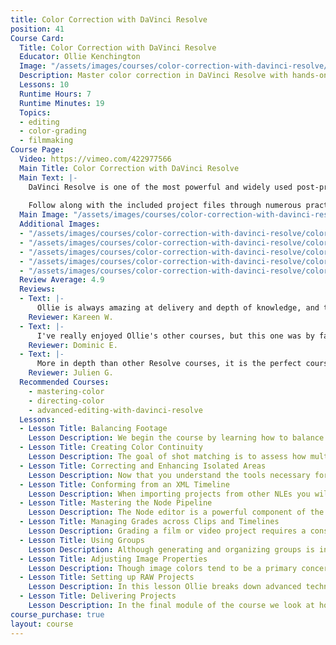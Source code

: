 ```yaml
---
title: Color Correction with DaVinci Resolve
position: 41
Course Card:
  Title: Color Correction with DaVinci Resolve
  Educator: Ollie Kenchington
  Image: "/assets/images/courses/color-correction-with-davinci-resolve/color-correction-with-davinci-resolve.jpg"
  Description: Master color correction in DaVinci Resolve with hands-on exercises and practical workflows. Prepare for Blackmagic's certification exam.
  Lessons: 10
  Runtime Hours: 7
  Runtime Minutes: 19
  Topics:
  - editing
  - color-grading
  - filmmaking
Course Page:
  Video: https://vimeo.com/422977566
  Main Title: Color Correction with DaVinci Resolve
  Main Text: |-
    DaVinci Resolve is one of the most powerful and widely used post-production tools available and in this officially certified course, professional colorist Ollie Kenchington offers an in-depth guide to its tools, effects and workflows.
    
    Follow along with the included project files through numerous practical exercises to gain a detailed understanding of how to color correct and grade real-world productions. Following completion you will be eligible to sit the official Blackmagic Design exam to become a certified color professional.
  Main Image: "/assets/images/courses/color-correction-with-davinci-resolve/color-correction-with-davinci-resolve-1.jpg"
  Additional Images: 
  - "/assets/images/courses/color-correction-with-davinci-resolve/color-correction-with-davinci-resolve-2.jpg"
  - "/assets/images/courses/color-correction-with-davinci-resolve/color-correction-with-davinci-resolve-3.jpg"
  - "/assets/images/courses/color-correction-with-davinci-resolve/color-correction-with-davinci-resolve-4.jpg"
  - "/assets/images/courses/color-correction-with-davinci-resolve/color-correction-with-davinci-resolve-5.jpg"
  - "/assets/images/courses/color-correction-with-davinci-resolve/color-correction-with-davinci-resolve-6.jpg"
  Review Average: 4.9
  Reviews:
  - Text: |-
      Ollie is always amazing at delivery and depth of knowledge, and this course is no different. Thank you!
    Reviewer: Kareen W.
  - Text: |-
      I've really enjoyed Ollie's other courses, but this one was by far the most informative since it was more advanced and in depth! Thanks for the great presentation!
    Reviewer: Dominic E.
  - Text: |-
      More in depth than other Resolve courses, it is the perfect course for upgrading colorist skills and a perfect companion for the other MZed Ollie's courses.
    Reviewer: Julien G.
  Recommended Courses:
    - mastering-color
    - directing-color
    - advanced-editing-with-davinci-resolve
  Lessons:
  - Lesson Title: Balancing Footage
    Lesson Description: We begin the course by learning how to balance footage across multiple shots, which is applicable to all projects but particularly useful for documentary projects that often feature mixed lighting conditions, and scenes shot across multiple days and locations.
  - Lesson Title: Creating Color Continuity
    Lesson Description: The goal of shot matching is to assess how multiple clips compare to one another when placed into a timeline, and to ensure that they create color continuity so as to appear seamless to the viewer. Here, Ollie shows you how to match shots using Resolve's automatic tools, as well as a manual approach.
  - Lesson Title: Correcting and Enhancing Isolated Areas
    Lesson Description: Now that you understand the tools necessary for a primary grade, we begin to look at a second pass of refinement, or secondary grade. In this module we target specific areas of shots to enhance their effectiveness within the context of the project.
  - Lesson Title: Conforming from an XML Timeline
    Lesson Description: When importing projects from other NLEs you will frequently be working with XML based timelines, which will then need to be verified and conformed before grading can begin. In this lesson Ollie steps through the most common practices and issues associated with the conforming workflow, as well as more advanced project setup practices by setting up scene-referred color for optimal grading conditions.
  - Lesson Title: Mastering the Node Pipeline
    Lesson Description: The Node editor is a powerful component of the Color page that enables you to maintain precise control over the final appearance of images. With it, you may separate and target different stages of grading while ensuring an enhanced color output with minimum quality degradation. Here Ollie provides an in-depth overview of the Node pipeline in Resolve so that you fully understand how it operates and can effectively implement it in your projects.
  - Lesson Title: Managing Grades across Clips and Timelines
    Lesson Description: Grading a film or video project requires a considerable level of attention to detail and the use of a variety of tools throughout both primary and secondary stages. However, once a look is established, a project often makes repeated use of existing grades that propagate throughout the Timeline. In this lesson we look at a variety of workflows to allow you to reproduce and refine grades across multiple clips.
  - Lesson Title: Using Groups
    Lesson Description: Although generating and organizing groups is incredibly simple, they open up a new grading workflow within the Color page. In this lesson Ollie will show you how to apply group-wide grades via the Node editor, as well as numerous workflow tips and tricks to streamline grading using groups.
  - Lesson Title: Adjusting Image Properties
    Lesson Description: Though image colors tend to be a primary concern of the colorist, you can also make many transformative changes to footage to better accommodate the narrative and aesthetic output of a project. Here Ollie steps through a selection of image property adjustments including alterations to the scaling and positioning of the frame, noise reduction, and keyframing grades to change over time.
  - Lesson Title: Setting up RAW Projects
    Lesson Description: In this lesson Ollie breaks down advanced techniques for working with RAW video, maximising its wide dynamic range and uncompressed pixel data to provide the greatest possible grading potential for your projects.
  - Lesson Title: Delivering Projects
    Lesson Description: In the final module of the course we look at how to export your project in a variety of industry-standard formats, including a Digital Cinema Package (DCP) for cinema distribution.
course_purchase: true
layout: course
---
```


